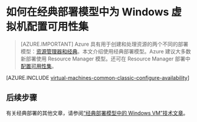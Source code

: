 <properties
	pageTitle="Windows 经典 VM 的可用性集 | Azure"
	description="在经典部署模型中，使用 Azure 门户预览和 Azure PowerShell，为新的或现有的 Windows 虚拟机配置可用性集。"
	services="virtual-machines-windows"
	documentationCenter=""
	authors="cynthn"
	manager="timlt"
	editor=""
	tags="azure-service-management"/>

<tags
	ms.service="virtual-machines-windows"
	ms.workload="infrastructure-services"
	ms.tgt_pltfrm="vm-windows"
	ms.devlang="na"
	ms.topic="article"
	ms.date="09/27/2016"
	wacn.date="08/08/2016"
	ms.author="cynthn"/>

# 如何在经典部署模型中为 Windows 虚拟机配置可用性集

> [AZURE.IMPORTANT] Azure 具有用于创建和处理资源的两个不同的部署模型：[资源管理器和经典](/documentation/articles/resource-manager-deployment-model/)。本文介绍使用经典部署模型。Azure 建议大多数新部署使用 Resource Manager 模型。还可在 Resource Manager 部署中[配置可用性集](/documentation/articles/virtual-machines-windows-create-availability-set/)。

[AZURE.INCLUDE [virtual-machines-common-classic-configure-availability](../../includes/virtual-machines-common-classic-configure-availability.md)]

## 后续步骤

有关经典部署的其他文章，请参阅[“经典部署模型中的 Windows VM”技术文章](/documentation/articles/virtual-machines-windows-index/)。

<!---HONumber=Mooncake_0801_2016-->